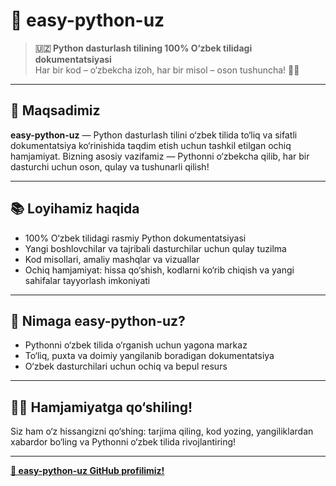 # 🐍 easy-python-uz

> **🇺🇿 Python dasturlash tilining 100% O‘zbek tilidagi dokumentatsiyasi**  
> Har bir kod – o‘zbekcha izoh, har bir misol – oson tushuncha! 📖✨

---

## 🎯 Maqsadimiz

**easy-python-uz** — Python dasturlash tilini o‘zbek tilida to‘liq va sifatli dokumentatsiya ko‘rinishida taqdim etish uchun tashkil etilgan ochiq hamjamiyat.
Bizning asosiy vazifamiz — Pythonni o‘zbekcha qilib, har bir dasturchi uchun oson, qulay va tushunarli qilish!

---

## 📚 Loyihamiz haqida

- 100% O‘zbek tilidagi rasmiy Python dokumentatsiyasi
- Yangi boshlovchilar va tajribali dasturchilar uchun qulay tuzilma
- Kod misollari, amaliy mashqlar va vizuallar
- Ochiq hamjamiyat: hissa qo‘shish, kodlarni ko‘rib chiqish va yangi sahifalar tayyorlash imkoniyati

---

## 🚀 Nimaga easy-python-uz?

- Pythonni o‘zbek tilida o‘rganish uchun yagona markaz
- To‘liq, puxta va doimiy yangilanib boradigan dokumentatsiya
- O‘zbek dasturchilari uchun ochiq va bepul resurs

---

## 🧑‍💻 Hamjamiyatga qo‘shiling!

Siz ham o‘z hissangizni qo‘shing: tarjima qiling, kod yozing, yangiliklardan xabardor bo‘ling va Pythonni o‘zbek tilida rivojlantiring!

---

**[🐍 easy-python-uz GitHub profilimiz!](https://github.com/easy-python-uz)**
